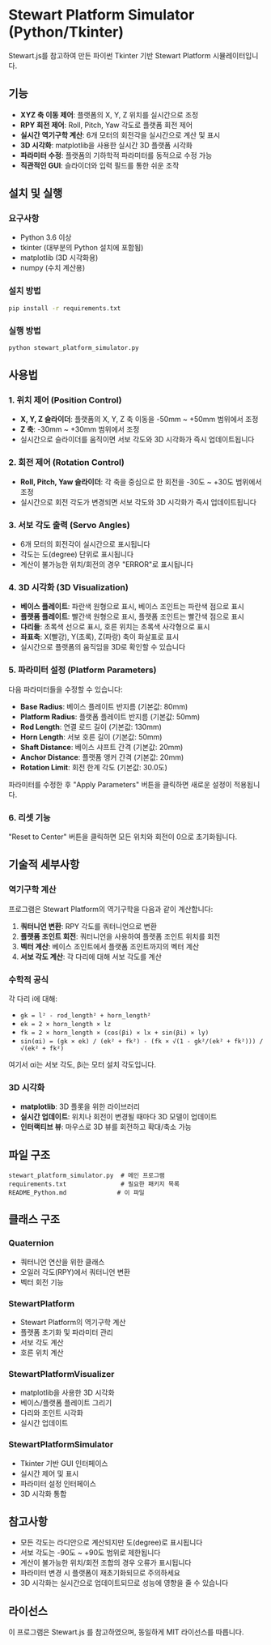 # Stewart Platform Simulator (Python/Tkinter)

Stewart.js를 참고하여 만든 파이썬 Tkinter 기반 Stewart Platform 시뮬레이터입니다.

## 기능

- **XYZ 축 이동 제어**: 플랫폼의 X, Y, Z 위치를 실시간으로 조정
- **RPY 회전 제어**: Roll, Pitch, Yaw 각도로 플랫폼 회전 제어
- **실시간 역기구학 계산**: 6개 모터의 회전각을 실시간으로 계산 및 표시
- **3D 시각화**: matplotlib을 사용한 실시간 3D 플랫폼 시각화
- **파라미터 수정**: 플랫폼의 기하학적 파라미터를 동적으로 수정 가능
- **직관적인 GUI**: 슬라이더와 입력 필드를 통한 쉬운 조작

## 설치 및 실행

### 요구사항
- Python 3.6 이상
- tkinter (대부분의 Python 설치에 포함됨)
- matplotlib (3D 시각화용)
- numpy (수치 계산용)

### 설치 방법
```bash
pip install -r requirements.txt
```

### 실행 방법
```bash
python stewart_platform_simulator.py
```

## 사용법

### 1. 위치 제어 (Position Control)
- **X, Y, Z 슬라이더**: 플랫폼의 X, Y, Z 축 이동을 -50mm ~ +50mm 범위에서 조정
- **Z 축**: -30mm ~ +30mm 범위에서 조정
- 실시간으로 슬라이더를 움직이면 서보 각도와 3D 시각화가 즉시 업데이트됩니다

### 2. 회전 제어 (Rotation Control)
- **Roll, Pitch, Yaw 슬라이더**: 각 축을 중심으로 한 회전을 -30도 ~ +30도 범위에서 조정
- 실시간으로 회전 각도가 변경되면 서보 각도와 3D 시각화가 즉시 업데이트됩니다

### 3. 서보 각도 출력 (Servo Angles)
- 6개 모터의 회전각이 실시간으로 표시됩니다
- 각도는 도(degree) 단위로 표시됩니다
- 계산이 불가능한 위치/회전의 경우 "ERROR"로 표시됩니다

### 4. 3D 시각화 (3D Visualization)
- **베이스 플레이트**: 파란색 원형으로 표시, 베이스 조인트는 파란색 점으로 표시
- **플랫폼 플레이트**: 빨간색 원형으로 표시, 플랫폼 조인트는 빨간색 점으로 표시
- **다리들**: 초록색 선으로 표시, 호른 위치는 초록색 사각형으로 표시
- **좌표축**: X(빨강), Y(초록), Z(파랑) 축이 화살표로 표시
- 실시간으로 플랫폼의 움직임을 3D로 확인할 수 있습니다

### 5. 파라미터 설정 (Platform Parameters)
다음 파라미터들을 수정할 수 있습니다:

- **Base Radius**: 베이스 플레이트 반지름 (기본값: 80mm)
- **Platform Radius**: 플랫폼 플레이트 반지름 (기본값: 50mm)
- **Rod Length**: 연결 로드 길이 (기본값: 130mm)
- **Horn Length**: 서보 호른 길이 (기본값: 50mm)
- **Shaft Distance**: 베이스 샤프트 간격 (기본값: 20mm)
- **Anchor Distance**: 플랫폼 앵커 간격 (기본값: 20mm)
- **Rotation Limit**: 회전 한계 각도 (기본값: 30.0도)

파라미터를 수정한 후 "Apply Parameters" 버튼을 클릭하면 새로운 설정이 적용됩니다.

### 6. 리셋 기능
"Reset to Center" 버튼을 클릭하면 모든 위치와 회전이 0으로 초기화됩니다.

## 기술적 세부사항

### 역기구학 계산
프로그램은 Stewart Platform의 역기구학을 다음과 같이 계산합니다:

1. **쿼터니언 변환**: RPY 각도를 쿼터니언으로 변환
2. **플랫폼 조인트 회전**: 쿼터니언을 사용하여 플랫폼 조인트 위치를 회전
3. **벡터 계산**: 베이스 조인트에서 플랫폼 조인트까지의 벡터 계산
4. **서보 각도 계산**: 각 다리에 대해 서보 각도를 계산

### 수학적 공식
각 다리 i에 대해:
- `gk = l² - rod_length² + horn_length²`
- `ek = 2 × horn_length × lz`
- `fk = 2 × horn_length × (cos(βi) × lx + sin(βi) × ly)`
- `sin(αi) = (gk × ek) / (ek² + fk²) - (fk × √(1 - gk²/(ek² + fk²))) / √(ek² + fk²)`

여기서 αi는 서보 각도, βi는 모터 설치 각도입니다.

### 3D 시각화
- **matplotlib**: 3D 플롯을 위한 라이브러리
- **실시간 업데이트**: 위치나 회전이 변경될 때마다 3D 모델이 업데이트
- **인터랙티브 뷰**: 마우스로 3D 뷰를 회전하고 확대/축소 가능

## 파일 구조

```
stewart_platform_simulator.py  # 메인 프로그램
requirements.txt               # 필요한 패키지 목록
README_Python.md              # 이 파일
```

## 클래스 구조

### Quaternion
- 쿼터니언 연산을 위한 클래스
- 오일러 각도(RPY)에서 쿼터니언 변환
- 벡터 회전 기능

### StewartPlatform
- Stewart Platform의 역기구학 계산
- 플랫폼 초기화 및 파라미터 관리
- 서보 각도 계산
- 호른 위치 계산

### StewartPlatformVisualizer
- matplotlib을 사용한 3D 시각화
- 베이스/플랫폼 플레이트 그리기
- 다리와 조인트 시각화
- 실시간 업데이트

### StewartPlatformSimulator
- Tkinter 기반 GUI 인터페이스
- 실시간 제어 및 표시
- 파라미터 설정 인터페이스
- 3D 시각화 통합

## 참고사항

- 모든 각도는 라디안으로 계산되지만 도(degree)로 표시됩니다
- 서보 각도는 -90도 ~ +90도 범위로 제한됩니다
- 계산이 불가능한 위치/회전 조합의 경우 오류가 표시됩니다
- 파라미터 변경 시 플랫폼이 재초기화되므로 주의하세요
- 3D 시각화는 실시간으로 업데이트되므로 성능에 영향을 줄 수 있습니다

## 라이선스

이 프로그램은 Stewart.js 를 참고하였으며, 동일하게  MIT 라이선스를 따릅니다. 